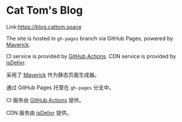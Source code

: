 # Cat Tom's Blog
Link:<https://blog.cattom.space>  

The site is hosted in `gh-pages` branch via GitHub Pages, powered by [Maverick](https://github.com/AlanDecode/Maverick).

CI service is provided by [GitHub Actions](https://github.com/features/actions). CDN service is provided by [jsDelivr](https://www.jsdelivr.com/).

采用了 [Maverick](https://github.com/AlanDecode/Maverick) 作为静态页面生成器。

通过 GitHub Pages 托管在 `gh-pages` 分支中。

CI 服务由 [GitHub Actions](https://github.com/features/actions) 提供。

CDN 服务由 [jsDelivr](https://www.jsdelivr.com/) 提供。
